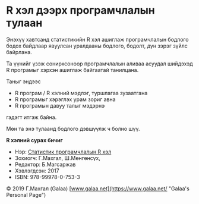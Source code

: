 # R хэл дээрх програмчлалын тулаан

Энэхүү хавтсанд статистикийн R хэл ашиглаж програмчлалын бодлого бодох байдлаар явуулсан уралдааны бодлого, бодолт, дүн зэрэг зүйлс байрлана.

Та үүнийг үзэж сонирхсоноор програмчлалын аливаа асуудал шийдэхэд R програмыг хэрхэн ашиглаж байгаатай танилцана.

Таныг эндээс

* R програм / R хэлний мэдлэг, туршлагаа зузаатгана
* R програмыг хэрэглэх урам зориг авна
* R програмын давуу талыг мэдэрнэ

гэдэгт итгэж байна.

Мөн та энэ тулаанд бодлого дэвшүүлж ч болно шүү.

**R хэлний сурах бичиг**

* Нэр: [Статистик програмчлалын R хэл](https://www.magadlal.com/books/id-2.html)
* Зохиогч: Г.Махгал, Ш.Мөнгөнсүх, 
* Редактор: Б.Магсаржав
* Хэвлэгдсэн: 2017
* ISBN: 978-99978-0-753-3

© 2019 Г.Махгал (Galaa) [www.galaa.net](https://www.galaa.net/ "Galaa's Personal Page")
